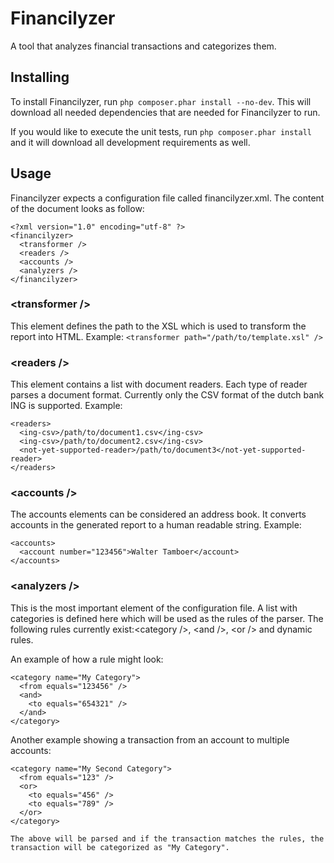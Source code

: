 Financilyzer
============
A tool that analyzes financial transactions and categorizes them.

## Installing
To install Financilyzer, run ```php composer.phar install --no-dev```. This will download all needed 
dependencies that are needed for Financilyzer to run.

If you would like to execute the unit tests, run ```php composer.phar install``` and it will 
download all development requirements as well.

## Usage
Financilyzer expects a configuration file called financilyzer.xml. The content of the document looks as follow:

```
<?xml version="1.0" encoding="utf-8" ?>
<financilyzer>
  <transformer />
  <readers />
  <accounts />
  <analyzers />
</financilyzer>
```

### &lt;transformer /&gt;
This element defines the path to the XSL which is used to transform the report into HTML.
Example: ```<transformer path="/path/to/template.xsl" />```

### &lt;readers /&gt;
This element contains a list with document readers. Each type of reader parses a document format.
Currently only the CSV format of the dutch bank ING is supported.
Example:
```
<readers>
  <ing-csv>/path/to/document1.csv</ing-csv>
  <ing-csv>/path/to/document2.csv</ing-csv>
  <not-yet-supported-reader>/path/to/document3</not-yet-supported-reader>
</readers>
```

### &lt;accounts /&gt;
The accounts elements can be considered an address book. It converts accounts in the generated report 
to a human readable string.
Example:
```
<accounts>
  <account number="123456">Walter Tamboer</account>
</accounts>
```

### &lt;analyzers /&gt;
This is the most important element of the configuration file. A list with categories is defined here which 
will be used as the rules of the parser. The following rules currently exist:&lt;category /&gt;, &lt;and /&gt;, &lt;or /&gt; and dynamic rules.

An example of how a rule might look:
```
<category name="My Category">
  <from equals="123456" />
  <and>
    <to equals="654321" />
  </and>
</category>
```

Another example showing a transaction from an account to multiple accounts:

```
<category name="My Second Category">
  <from equals="123" />
  <or>
    <to equals="456" />
    <to equals="789" />
  </or>
</category>

The above will be parsed and if the transaction matches the rules, the transaction will be categorized as "My Category".
